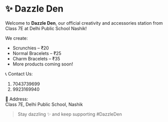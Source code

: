 # ✨ Dazzle Den

Welcome to **Dazzle Den**, our official creativity and accessories station from Class 7E at Delhi Public School Nashik!

We create:
- Scrunchies – ₹20
- Normal Bracelets – ₹25
- Charm Bracelets – ₹35
- More products coming soon!

📞 Contact Us:
1. 7043739699  
2. 9923169940

📍 Address:  
Class 7E, Delhi Public School, Nashik

> Stay dazzling ✨ and keep supporting #DazzleDen
